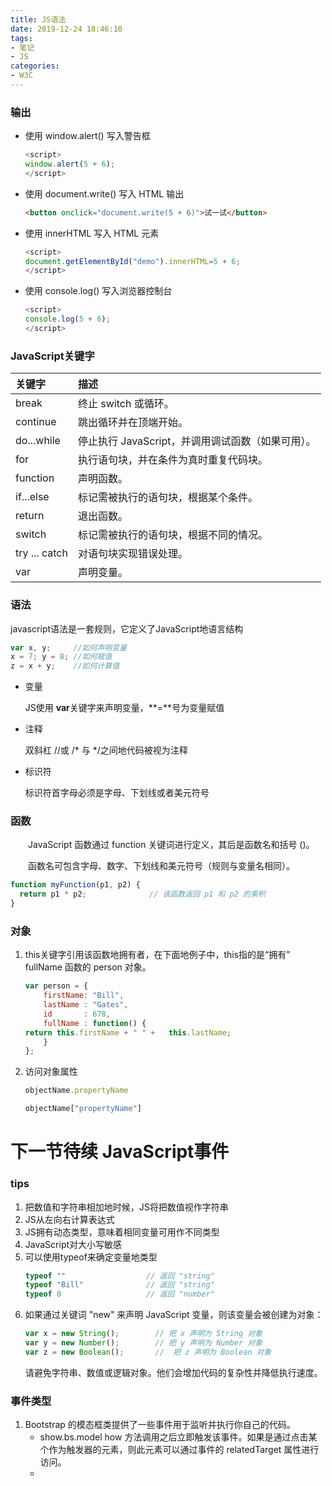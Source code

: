 ```yaml
---
title: JS语法
date: 2019-12-24 18:46:10
tags:
- 笔记
- JS
categories:
- W3C
---
```


### 输出
- 使用 window.alert() 写入警告框
  ```javascript
  <script>
  window.alert(5 + 6);
  </script>
  ```
- 使用 document.write() 写入 HTML 输出
  ```html
  <button onclick="document.write(5 + 6)">试一试</button>
  ```
- 使用 innerHTML 写入 HTML 元素
  ```javascript
  <script>
  document.getElementById("demo").innerHTML=5 + 6;
  </script>
  ```
- 使用 console.log() 写入浏览器控制台
  ```javascript
  <script>
  console.log(5 + 6);
  </script>
  ```

### JavaScript关键字
| 关键字 | 描述 |
| :----- | :---- |
| break | 终止 switch 或循环。 |
| continue | 跳出循环并在顶端开始。 |
| do...while | 停止执行 JavaScript，并调用调试函数（如果可用）。 |
| for | 执行语句块，并在条件为真时重复代码块。 |
| function | 声明函数。 |
| if...else | 标记需被执行的语句块，根据某个条件。 |
| return | 退出函数。 |
| switch | 标记需被执行的语句块，根据不同的情况。 |
| try ... catch | 对语句块实现错误处理。 |
| var | 声明变量。 |

### 语法
  javascript语法是一套规则，它定义了JavaScript地语言结构
  ```javascript
  var x, y;     //如何声明变量
  x = 7; y = 8; //如何赋值
  z = x + y;    //如何计算值
  ```
- 变量
  
  JS使用 **var**关键字来声明变量，**=**号为变量赋值
- 注释
  
  双斜杠 //或 /* 与 */之间地代码被视为注释
- 标识符
  
  标识符首字母必须是字母、下划线或者美元符号
### 函数
  
  &emsp;&emsp;JavaScript 函数通过 function 关键词进行定义，其后是函数名和括号 ()。
  
  &emsp;&emsp;函数名可包含字母、数字、下划线和美元符号（规则与变量名相同）。
  ```javascript
  function myFunction(p1, p2) {
    return p1 * p2;              // 该函数返回 p1 和 p2 的乘积
}
  ```

### 对象

 1. this关键字引用该函数地拥有者，在下面地例子中，this指的是“拥有” fullName 函数的 person 对象。
    ```javascript
    var person = {
        firstName: "Bill",
        lastName : "Gates",
        id       : 678,
        fullName : function() {
    return this.firstName + " " +   this.lastName;
        }
    };
    ```
2. 访问对象属性
    ```javascript
    objectName.propertyName
    ```
    ```javascript
    objectName["propertyName"]
    ```
# 下一节待续   JavaScript事件

### tips
1. 把数值和字符串相加地时候，JS将把数值视作字符串
2. JS从左向右计算表达式
3. JS拥有动态类型，意味着相同变量可用作不同类型
4. JavaScript对大小写敏感
5. 可以使用typeof来确定变量地类型
   ``` javascript
   typeof ""                  // 返回 "string"
   typeof "Bill"              // 返回 "string"
   typeof 0                   // 返回 "number"
   ```
6. 如果通过关键词 "new" 来声明 JavaScript 变量，则该变量会被创建为对象：
   ``` javascript
   var x = new String();        // 把 x 声明为 String 对象
   var y = new Number();        // 把 y 声明为 Number 对象
   var z = new Boolean();       //	把 z 声明为 Boolean 对象
   ```
   请避免字符串、数值或逻辑对象。他们会增加代码的复杂性并降低执行速度。


### 事件类型

1. Bootstrap 的模态框类提供了一些事件用于监听并执行你自己的代码。
    - show.bs.model    how 方法调用之后立即触发该事件。如果是通过点击某个作为触发器的元素，则此元素可以通过事件的 relatedTarget 属性进行访问。
    - 
